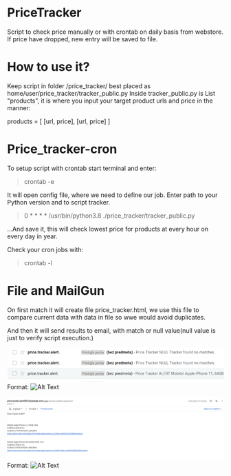# PriceTracker

Script to check price manually or with crontab on daily basis from webstore.
If price have dropped, new entry will be saved to file.

# How to use it?

Keep script in folder  /price_tracker/ best placed as home/user/price_tracker/tracker_public.py 
Inside tracker_public.py is List "products", it is where you input your target product urls and price in the manner:

products = [
    [url, price],
    [url, price]
]


# Price_tracker-cron

To setup script with crontab start terminal and enter:
> crontab -e

It will open config file, where we need to define our job.
Enter path to your Python version and to script tracker.

>
> 0 * * * *  /usr/bin/python3.8 ./price_tracker/tracker_public.py   

...And save it, this will check lowest price for products at every hour on every day in year.

Check your cron jobs with:
>crontab -l

# File and MailGun 

On first match it will create file price_tracker.html, we use this file to compare current data with data in file so
wwe would avoid duplicates.


And then it will send results to email, with match or null value(null value is just to verify script execution.) 

![GitHub Logo](/email_result_list.png)
Format: ![Alt Text](url)

![GitHub Logo](/email_result.png)
Format: ![Alt Text](url)









